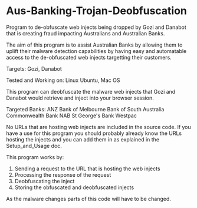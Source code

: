 # Aus-Banking-Trojan-Deobfuscation
Program to de-obfuscate web injects being dropped by Gozi and Danabot that is creating fraud impacting Australians and Australian Banks.

The aim of this program is to assist Australian Banks by allowing them to uplift their malware detection capabilities by having easy and automatable access to the de-obfuscated web injects targetting their customers.

Targets: 
  Gozi,
  Danabot

Tested and Working on: 
  Linux Ubuntu,
  Mac OS
  
This program can deobfuscate the malware web injects that Gozi and Danabot would retrieve and inject into your browser session.

Targeted Banks:
  ANZ
  Bank of Melbourne
  Bank of South Australia
  Commonwealth Bank
  NAB
  St George's Bank
  Westpac

No URLs that are hosting web injects are included in the source code. If you have a use for this program you should probably already know the URLs hosting the injects and you can add them in as explained in the Setup_and_Usage doc.

This program works by:
  1. Sending a request to the URL that is hosting the web injects 
  2. Processing the response of the request
  3. Deobfuscating the inject
  4. Storing the obfuscated and deobfuscated injects

As the malware changes parts of this code will have to be changed.
